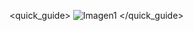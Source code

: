 <quick_guide>
![Imagen1](http://static.energysistem.com/images/manuals/42595/55e81e1b77b10.jpg)
</quick_guide>
